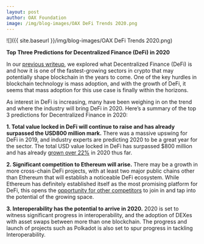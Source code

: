 ```yaml
---
layout: post
author: OAX Foundation
image: /img/blog-images/OAX DeFi Trends 2020.png
---
```


![]({{ site.baseurl }}/img/blog-images/OAX DeFi Trends 2020.png)

<b>Top Three Predictions for Decentralized Finance (DeFi) in 2020</b>

In our <a href="https://www.oax.org/2020/01/17/What-Is-DeFi.html" target="_blank">previous writeup</a>, we explored what Decentralized Finance (DeFi) is and how it is one of the fastest-growing sectors in crypto that may potentially shape blockchain in the years to come. One of the key hurdles in blockchain technology is mass adoption, and with the growth of DeFi, it seems that mass adoption for this use case is finally within the horizons. 

As interest in DeFi is increasing, many have been weighing in on the trend and where the industry will bring DeFi in 2020. Here’s a summary of the top 3 predictions for Decentralized Finance in 2020: 

<b>1.	Total value locked in DeFi will continue to raise and has already surpassed the USD800 million mark.</b>
There was a massive upswing for DeFi in 2019, and industry experts are predicting 2020 to be a great year for the sector. The total USD value locked in DeFi has surpassed $800 million and has already <a href="https://bitcoinexchangeguide.com/heres-how-defis-smashing-growth-puts-a-trillion-dollar-case-for-ethereum/" target="_blank">grown over 22%</a> in 2020 thus far. 

<b>2.	Significant competition to Ethereum will arise.</b>
There may be a growth in more cross-chain DeFi projects, with at least two major public chains other than Ethereum that will establish a noticeable DeFi ecosystem. While Ethereum has definitely established itself as the most promising platform for DeFi, this opens the <a href="https://cryptodiffer.com/news/ethereum-defi-ecosystem/" target="_blank">opportunity for other competitors</a> to join in and tap into the potential of the growing space. 

<b>3.	Interoperability has the potential to arrive in 2020.</b>
2020 is set to witness significant progress in interoperability, and the adoption of DEXes with asset swaps between more than one blockchain. The progress and launch of projects such as Polkadot is also set to spur progress in tackling Interoperability. 

